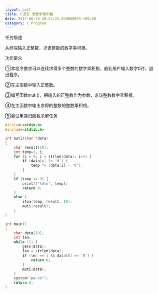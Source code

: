 ```yaml
---
layout: post
title: C语言 求数字乘积根
date: 2017-06-28 20:43:23.000000000 +09:00
category: C Program
---
```

任务描述

从终端输入正整数，求该整数的数字乘积根。

功能要求

①本程序要求可以连续求得多个整数的数字乘积根，直到用户输入数字0时，退出程序。

②在主函数中输入正整数。

③编写函数muti()，把输入的正整数作为参数，求该整数数字乘积根。

④在主函数中输出求得的整数的整数乘积根。

⑤尝试用递归函数求解任务

```c
#include<stdio.h>
#include<stdlib.h>

int muti(char *data)
{
	char result[10];
	int temp=1, i;
	for (i = 0; i < strlen(data); i++) {
		if (data[i] != '0') {
			temp *= (data[i] - '0');
		}
	}
	if (temp <= 9) {
		printf("%d\n", temp);
		return 0;
	}
	else {
		itoa(temp, result, 10);
		muti(result);
	}
}

int main()
{
	char data[10];
	int len;
	while (1) {
		gets(data);
		len = strlen(data);
		if (len == 1 && data[0] == '0') {
			return 0;
		}
		muti(data);
	}
	system("pause");
	return 0;
}
```
